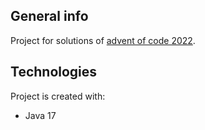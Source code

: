 ## General info
Project for solutions of [advent of code 2022](https://adventofcode.com/2022/).

## Technologies
Project is created with:
* Java 17